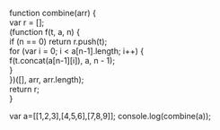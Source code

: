 function combine(arr) {  
	var r = [];  
	(function f(t, a, n) {  
		if (n == 0) return r.push(t);  
		for (var i = 0; i < a[n-1].length; i++) {  
			f(t.concat(a[n-1][i]), a, n - 1);  
		}  
	})([], arr, arr.length);  
	return r;  
} 

var a=[[1,2,3],[4,5,6],[7,8,9]];
console.log(combine(a));